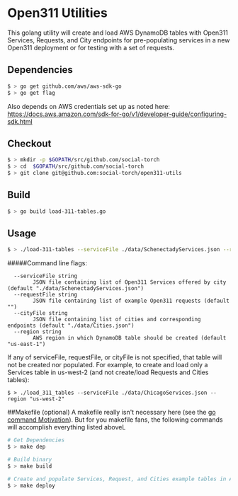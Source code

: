 # Open311 Utilities
This golang utility will create and load AWS DynamoDB tables with Open311 Services, Requests, and City endpoints
for pre-populating services in a new Open311 deployment or for testing with a set of requests.



## Dependencies
```bash
$ > go get github.com/aws/aws-sdk-go
$ > go get flag
```
Also depends on AWS credentials set up as noted here:
     https://docs.aws.amazon.com/sdk-for-go/v1/developer-guide/configuring-sdk.html


## Checkout
```bash
$ > mkdir -p $GOPATH/src/github.com/social-torch
$ > cd  $GOPATH/src/github.com/social-torch
$ > git clone git@github.com:social-torch/open311-utils
```
## Build
```bash
$ > go build load-311-tables.go 
```

## Usage
```bash
$ > ./load-311-tables --serviceFile ./data/SchenectadyServices.json --requestFile ./data/SchenectadyRequests.json --cityFile ./data/Cities.json --region "us-east-1"
```

#####Command line flags:
```  
  --serviceFile string
    	JSON file containing list of Open311 Services offered by city (default "./data/SchenectadyServices.json")
  --requestFile string
    	JSON file containing list of example Open311 requests (default "")
  --cityFile string
    	JSON file containing list of cities and corresponding endpoints (default "./data/Cities.json")
  --region string
    	AWS region in which DynamoDB table should be created (default "us-east-1")
```
If any of serviceFile, requestFile, or cityFile is not specified, that table will not be created nor populated.
For example, to create and load only a Services table in us-west-2 (and not create/load Requests and Cities tables):
```
$ > ./load_311_tables --serviceFile ./data/ChicagoServices.json --region "us-west-2"
```

##Makefile (optional)
A makefile really isn't necessary here (see the [go command Motivation](view-source:https://golang.org/doc/articles/go_command.html)).
But for you makefile fans, the following commands will accomplish everything listed aboveL
```bash
# Get Dependencies
$ > make dep

# Build binary
$ > make build

# Create and populate Services, Request, and Cities example tables in AWS
$ > make deploy
```


